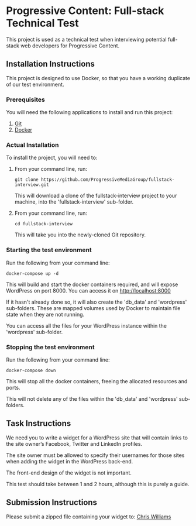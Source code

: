 # Progressive Content: Full-stack Technical Test
This project is used as a technical test when interviewing potential full-stack web developers for Progressive Content.

## Installation Instructions
This project is designed to use Docker, so that you have a working duplicate of our test environment.

### Prerequisites
You will need the following applications to install and run this project:

1. [Git](https://git-scm.com/downloads)
2. [Docker](https://www.docker.com/get-docker)

### Actual Installation
To install the project, you will need to:

1. From your command line, run:

   ```git clone https://github.com/ProgressiveMediaGroup/fullstack-interview.git```

   This will download a clone of the fullstack-interview project to your machine, into the 'fullstack-interview' sub-folder.


2. From your command line, run:

   ```cd fullstack-interview```

   This will take you into the newly-cloned Git repository.

### Starting the test environment
Run the following from your command line:

```docker-compose up -d```

This will build and start the docker containers required, and will expose WordPress on port 8000. You can access it on [http://localhost:8000](http://localhost:8000)

If it hasn't already done so, it will also create the 'db_data' and 'wordpress' sub-folders. These are mapped volumes used by Docker to maintain file state when they are not running.

You can access all the files for your WordPress instance within the 'wordpress' sub-folder.

### Stopping the test environment
Run the following from your command line:

```docker-compose down```

This will stop all the docker containers, freeing the allocated resources and ports.

This will not delete any of the files within the 'db_data' and 'wordpress' sub-folders.

## Task Instructions
We need you to write a widget for a WordPress site that will contain links to the site owner’s Facebook, Twitter and LinkedIn profiles.

The site owner must be allowed to specify their usernames for those sites when adding the widget in the WordPress back-end.

The front-end design of the widget is not important.

This test should take between 1 and 2 hours, although this is purely a guide.

## Submission Instructions
Please submit a zipped file containing your widget to: [Chris Williams](christopher.williams@progressivecontent.com)
